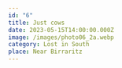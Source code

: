 ```yaml
---
id: "6"
title: Just cows
date: 2023-05-15T14:00:00.000Z
image: /images/photo06_2a.webp
category: Lost in South
place: Near Birraritz
---
```

